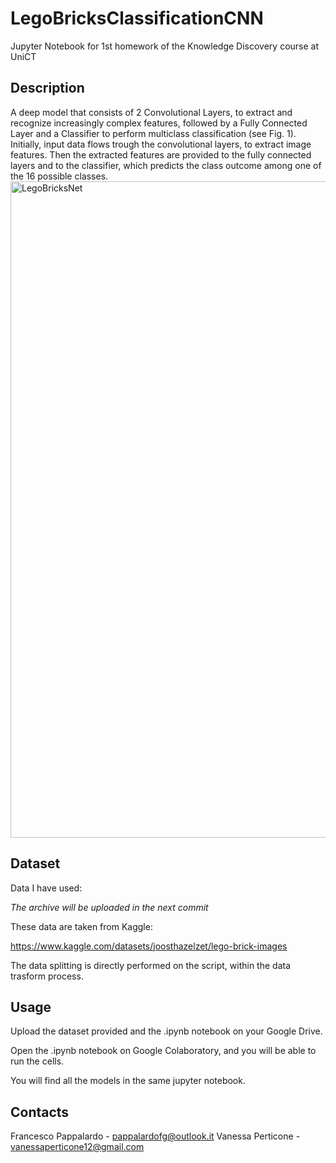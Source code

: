 # LegoBricksClassificationCNN
Jupyter Notebook for 1st homework of the Knowledge Discovery course at UniCT

## Description

A deep model that consists of 2 Convolutional Layers, to extract and recognize increasingly complex features, followed by a Fully Connected Layer and a Classifier to perform multiclass classification (see Fig. 1).  Initially, input data flows trough the convolutional layers, to extract image features. Then the extracted features are provided to the fully connected layers and to the classifier, which predicts the class outcome among one of the 16 possible classes.
<img width="1050" alt="LegoBricksNet" src="https://user-images.githubusercontent.com/64035952/164468926-b126d10b-1017-447a-b820-a4a470949ca5.png">

## Dataset
Data I have used:

_The archive will be uploaded in the next commit_

These data are taken from Kaggle:

https://www.kaggle.com/datasets/joosthazelzet/lego-brick-images

The data splitting is directly performed on the script, within the data trasform process.

## Usage

Upload the dataset provided and the .ipynb notebook on your Google Drive.

Open the .ipynb notebook on Google Colaboratory, and you will be able to run the cells.

You will find all the models in the same jupyter notebook.

## Contacts
Francesco Pappalardo - pappalardofg@outlook.it
Vanessa Perticone - vanessaperticone12@gmail.com
